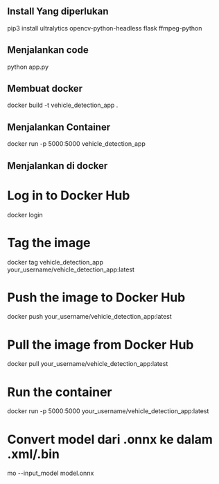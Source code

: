 ## Install Yang diperlukan ##

pip3 install ultralytics opencv-python-headless flask ffmpeg-python

## Menjalankan code ##

python app.py

## Membuat docker ##

docker build -t vehicle_detection_app .

## Menjalankan Container ##
docker run -p 5000:5000 vehicle_detection_app

## Menjalankan di docker 

# Log in to Docker Hub
docker login

# Tag the image
docker tag vehicle_detection_app your_username/vehicle_detection_app:latest

# Push the image to Docker Hub
docker push your_username/vehicle_detection_app:latest

# Pull the image from Docker Hub
docker pull your_username/vehicle_detection_app:latest

# Run the container
docker run -p 5000:5000 your_username/vehicle_detection_app:latest

# Convert model dari .onnx ke dalam .xml/.bin 
mo --input_model model.onnx

